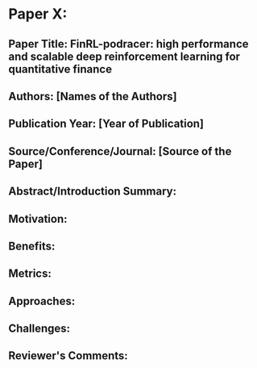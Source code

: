 
# Paper X:

## Paper Title: FinRL-podracer: high performance and scalable deep reinforcement learning for quantitative finance

## Authors: [Names of the Authors]

## Publication Year: [Year of Publication]

## Source/Conference/Journal: [Source of the Paper]
 
## Abstract/Introduction Summary:

## Motivation:

## Benefits:

## Metrics:

## Approaches:

## Challenges:

## Reviewer's Comments:
